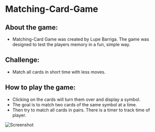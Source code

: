 # Matching-Card-Game

## About the game:

* Matching-Card Game was created by Lupe Barriga. The game was designed to test the players memory in a fun, simple way.

## Challenge: 

* Match all cards in short time with less moves.

## How to play the game:

* Clicking on the cards will turn them over and display a symbol.
* The goal is to match two cards of the same symbol at a time.
* Then try to match all cards in pairs. There is a timer to track time of player.

![Screenshot](Matching-Card-Game/SCreenshot.JPG)


      
    
